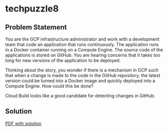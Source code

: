 # techpuzzle8

## Problem Statement
You are the GCP infrastructure administrator and work with a development team that code an application that runs continuously.  The application runs in a Docker container running on a Compute Engine.  The source code of the applications is stored on GitHub.  You are hearing concerns that it takes too long for new versions of the application to be deployed.

Thinking about the story, you wonder if there is a mechanism in GCP such that when a change is made to the code in the GitHub repository, the latest version could be turned into a Docker image and quickly deployed into a Compute Engine.  How could this be done?

Cloud Build looks like a good candidate for detecting changes in GitHub.


## Solution
[PDF with solution](techpuzzle8-solution.pdf)